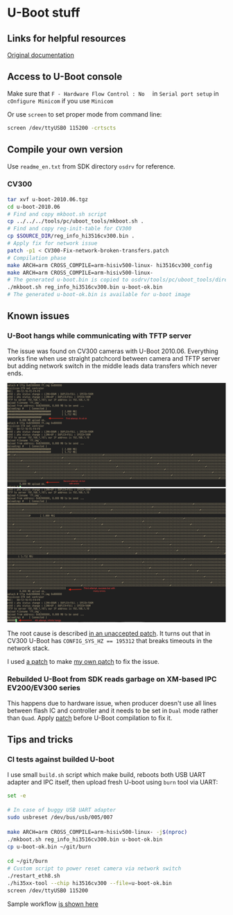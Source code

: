 # U-Boot stuff

## Links for helpful resources

[Original documentation](http://www.denx.de/wiki/view/DULG/U-Boot)

## Access to U-Boot console

Make sure that `F - Hardware Flow Control : No  ` in `Serial port setup` in
`cOnfigure Minicom` if you use `Minicom`

Or use `screen` to set proper mode from command line:

```sh
screen /dev/ttyUSB0 115200 -crtscts
```

## Compile your own version

Use `readme_en.txt` from SDK directory `osdrv` for reference.

### CV300

```sh
tar xvf u-boot-2010.06.tgz
cd u-boot-2010.06
# Find and copy mkboot.sh script
cp ../../../tools/pc/uboot_tools/mkboot.sh .
# Find and copy reg-init-table for CV300
cp $SOURCE_DIR/reg_info_hi3516cv300.bin .
# Apply fix for network issue
patch -p1 < CV300-Fix-network-broken-transfers.patch
# Compilation phase
make ARCH=arm CROSS_COMPILE=arm-hisiv500-linux- hi3516cv300_config
make ARCH=arm CROSS_COMPILE=arm-hisiv500-linux-
# The generated u-boot.bin is copied to osdrv/tools/pc/uboot_tools/directory
./mkboot.sh reg_info_hi3516cv300.bin u-boot-ok.bin
# The generated u-boot-ok.bin is available for u-boot image
```

## Known issues

### U-Boot hangs while communicating with TFTP server

The issue was found on CV300 cameras with U-Boot 2010.06. Everything works fine
when use straight patchcord between camera and TFTP server but adding network
switch in the middle leads data transfers which never ends.

![](images/12attempts.png/?raw=true)
![](images/34attempts.png/?raw=true)

The root cause is described [in an unaccepted
patch](https://patchwork.ozlabs.org/patch/167085/). It turns out that in CV300
U-Boot has `CONFIG_SYS_HZ == 195312` that breaks timeouts in the network stack.

I used
[a patch](https://github.com/mrchapp/arago-da830/blob/master/recipes/u-boot/u-boot-omap3-psp/omap3evm/2.1.0.4/0006-Fix-for-timeout-issues-on-U-Boot.patch)
to make [my own patch](CV300-Fix-network-broken-transfers.patch) to fix the issue.

### Rebuilded U-Boot from SDK reads garbage on XM-based IPC EV200/EV300 series

This happens due to hardware issue, when producer doesn't use all lines between
flash IC and controller and it needs to be set in `Dual` mode rather than `Quad`.
Apply [patch](https://github.com/dimerr/stuff/blob/master/0001-uboot_xm_ev200_ev300.patch)
before U-Boot compilation to fix it.

## Tips and tricks

### CI tests against builded U-boot

I use small `build.sh` script which make build, reboots both USB UART adapter and IPC
itself, then upload fresh U-boot using `burn` tool via UART:

```sh
set -e

# In case of buggy USB UART adapter
sudo usbreset /dev/bus/usb/005/007

make ARCH=arm CROSS_COMPILE=arm-hisiv500-linux- -j$(nproc)
./mkboot.sh reg_info_hi3516cv300.bin u-boot-ok.bin
cp u-boot-ok.bin ~/git/burn

cd ~/git/burn
# Custom script to power reset camera via network switch
./restart_eth8.sh
./hi35xx-tool --chip hi3516cv300 --file=u-boot-ok.bin
screen /dev/ttyUSB0 115200
```

Sample workflow [is shown here](https://asciinema.org/a/felzD9YIwcD13lBewCaQe3XjK)
